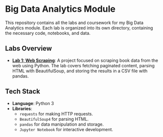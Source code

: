 # Big Data Analytics Module

This repository contains all the labs and coursework for my Big Data Analytics module. Each lab is organized into its own directory, containing the necessary code, notebooks, and data.

## Labs Overview

* **[Lab 1: Web Scraping](./lab1/)**: A project focused on scraping book data from the web using Python. The lab covers fetching paginated content, parsing HTML with BeautifulSoup, and storing the results in a CSV file with pandas.

## Tech Stack

* **Language**: Python 3
* **Libraries**:
    * `requests` for making HTTP requests.
    * `BeautifulSoup4` for parsing HTML.
    * `pandas` for data manipulation and storage.
    * `Jupyter Notebook` for interactive development.